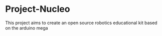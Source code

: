# Project-Nucleo
This project aims to create an open source robotics educational kit based on the arduino mega 
